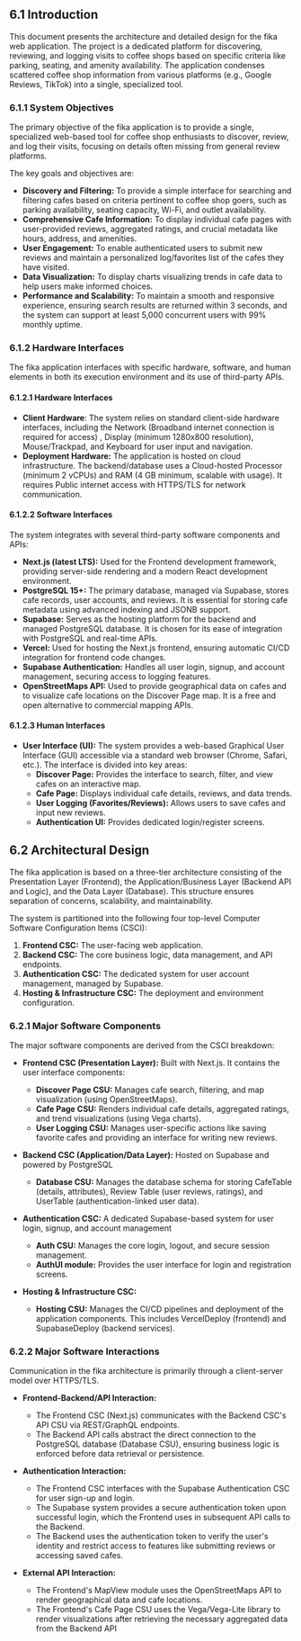 ## 6.1 Introduction         
This document presents the architecture and detailed design for the fika web application. The project is a dedicated platform for discovering, reviewing, and logging visits to coffee shops based on specific criteria like parking, seating, and amenity availability. The application condenses scattered coffee shop information from various platforms (e.g., Google Reviews, TikTok) into a single, specialized tool.      

### 6.1.1 System Objectives              
The primary objective of the fika application is to provide a single, specialized web-based tool for coffee shop enthusiasts to discover, review, and log their visits, focusing on details often missing from general review platforms.        

The key goals and objectives are:       
* **Discovery and Filtering:** To provide a simple interface for searching and filtering cafes based on criteria pertinent to coffee shop goers, such as parking availability, seating capacity, Wi-Fi, and outlet availability.
* **Comprehensive Cafe Information:** To display individual cafe pages with user-provided reviews, aggregated ratings, and crucial metadata like hours, address, and amenities.
* **User Engagement:** To enable authenticated users to submit new reviews and maintain a personalized log/favorites list of the cafes they have visited.
* **Data Visualization:** To display charts visualizing trends in cafe data to help users make informed choices.
* **Performance and Scalability:** To maintain a smooth and responsive experience, ensuring search results are returned within 3 seconds, and the system can support at least 5,000 concurrent users with 99% monthly uptime.

### 6.1.2 Hardware Interfaces     
The fika application interfaces with specific hardware, software, and human elements in both its execution environment and its use of third-party APIs.      

#### 6.1.2.1 Hardware Interfaces         
* **Client Hardware**: The system relies on standard client-side hardware interfaces, including the Network (Broadband internet connection is required for access) , Display (minimum 1280x800 resolution), Mouse/Trackpad, and Keyboard for user input and navigation.
* **Deployment Hardware:** The application is hosted on cloud infrastructure. The backend/database uses a Cloud-hosted Processor (minimum 2 vCPUs) and RAM (4 GB minimum, scalable with usage). It requires Public internet access with HTTPS/TLS for network communication.     

#### 6.1.2.2 Software Interfaces      
The system integrates with several third-party software components and APIs:  

* **Next.js (latest LTS):** Used for the Frontend development framework, providing server-side rendering and a modern React development environment.
* **PostgreSQL 15+:** The primary database, managed via Supabase, stores cafe records, user accounts, and reviews. It is essential for storing cafe metadata using advanced indexing and JSONB support.
* **Supabase:** Serves as the hosting platform for the backend and managed PostgreSQL database. It is chosen for its ease of integration with PostgreSQL and real-time APIs.
* **Vercel:** Used for hosting the Next.js frontend, ensuring automatic CI/CD integration for frontend code changes.
* **Supabase Authentication:** Handles all user login, signup, and account management, securing access to logging features.
* **OpenStreetMaps API:** Used to provide geographical data on cafes and to visualize cafe locations on the Discover Page map. It is a free and open alternative to commercial mapping APIs.    

#### 6.1.2.3 Human Interfaces
* **User Interface (UI):** The system provides a web-based Graphical User Interface (GUI) accessible via a standard web browser (Chrome, Safari, etc.). The interface is divided into key areas:
  * **Discover Page:** Provides the interface to search, filter, and view cafes on an interactive map.
  * **Cafe Page:** Displays individual cafe details, reviews, and data trends.
  * **User Logging (Favorites/Reviews):** Allows users to save cafes and input new reviews.
  * **Authentication UI:** Provides dedicated login/register screens.      

## 6.2 Architectural Design      
The fika application is based on a three-tier architecture consisting of the Presentation Layer (Frontend), the Application/Business Layer (Backend API and Logic), and the Data Layer (Database). This structure ensures separation of concerns, scalability, and maintainability.        

The system is partitioned into the following four top-level Computer Software Configuration Items (CSCI):   
1. **Frontend CSC:** The user-facing web application.    
2. **Backend CSC:** The core business logic, data management, and API endpoints.
3. **Authentication CSC:** The dedicated system for user account management, managed by Supabase.
4. **Hosting & Infrastructure CSC:** The deployment and environment configuration.         
 
### 6.2.1 Major Software Components       
The major software components are derived from the CSCI breakdown:      
* **Frontend CSC (Presentation Layer):** Built with Next.js. It contains the user interface components:
  * **Discover Page CSU:** Manages cafe search, filtering, and map visualization (using OpenStreetMaps).
  * **Cafe Page CSU:** Renders individual cafe details, aggregated ratings, and trend visualizations (using Vega charts).
  * **User Logging CSU:** Manages user-specific actions like saving favorite cafes and providing an interface for writing new reviews.
    
* **Backend CSC (Application/Data Layer):** Hosted on Supabase and powered by PostgreSQL
  * **Database CSU:** Manages the database schema for storing CafeTable (details, attributes), Review Table (user reviews, ratings), and UserTable (authentication-linked user data).

* **Authentication CSC:** A dedicated Supabase-based system for user login, signup, and account management
  * **Auth CSU:** Manages the core login, logout, and secure session management.
  * **AuthUI module:** Provides the user interface for login and registration screens.
  
* **Hosting & Infrastructure CSC:**
  * **Hosting CSU:** Manages the CI/CD pipelines and deployment of the application components. This includes VercelDeploy (frontend) and SupabaseDeploy (backend services).

### 6.2.2 Major Software Interactions
Communication in the fika architecture is primarily through a client-server model over HTTPS/TLS.     

* **Frontend-Backend/API Interaction:**     
  * The Frontend CSC (Next.js) communicates with the Backend CSC's API CSU via REST/GraphQL endpoints.     
  * The Backend API calls abstract the direct connection to the PostgreSQL database (Database CSU), ensuring business logic is enforced before data retrieval or persistence.   

* **Authentication Interaction:**
  * The Frontend CSC interfaces with the Supabase Authentication CSC for user sign-up and login.
  * The Supabase system provides a secure authentication token upon successful login, which the Frontend uses in subsequent API calls to the Backend.
  * The Backend uses the authentication token to verify the user's identity and restrict access to features like submitting reviews or accessing saved cafes.

* **External API Interaction:**
  * The Frontend's MapView module uses the OpenStreetMaps API to render geographical data and cafe locations.
  * The Frontend's Cafe Page CSU uses the Vega/Vega-Lite library to render visualizations after retrieving the necessary aggregated data from the Backend API

